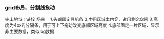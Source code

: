 ### grid布局，分割线拖动
先上地址：<a href="https://trytuorisfy.github.io/demos/drag-change-div-height.html" target="_blank">链接</a>
场景：
1.头部固定导航条
2.中间区域主内容，占用剩余空间
3.高度为4px的分隔条，用于可上下拖动改变底部区域高度
4.底部固定一片区域，显示非主要数据，类似log数据

